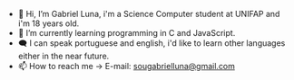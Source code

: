 - 👋 Hi, I’m Gabriel Luna, i'm a Science Computer student at UNIFAP and i'm 18 years old.
- 📖 I’m currently learning programming in C and JavaScript.
- 🗨  I can speak portuguese and english, i'd like to learn other languages either in the near future.
- 📫 How to reach me -> E-mail: sougabrielluna@gmail.com
